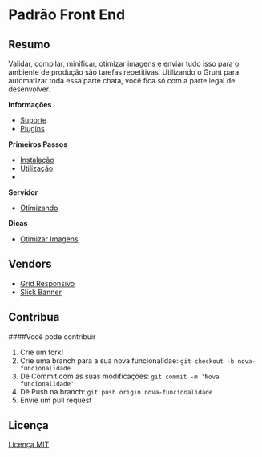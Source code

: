 # Padrão Front End


## Resumo

Validar, compilar, minificar, otimizar imagens e enviar tudo isso para o ambiente de produção são tarefas repetitivas. Utilizando o Grunt para automatizar toda essa parte chata, você fica só com a parte legal de desenvolver.


**Informações**

- [Suporte](/docs/informacoes/browser-suporte.md)
- [Plugins](/docs/informacoes/plugins-utilizados.md)


**Primeiros Passos**

- [Instalação](/docs/primeiros-passos/instalacao.md)
- [Utilização](/docs/primeiros-passos/utilizacao.md)
- 

**Servidor**

- [Otimizando](/docs/servidor/otimizando.md)


**Dicas**

- [Otimizar Imagens](/docs/dicas/otimizar-imagens.md)


## Vendors

- [Grid Responsivo](/docs/vendors/grid-responsivo.md)
- [Slick Banner](/docs/vendors/slick.md)



## Contribua

####Você pode contribuir

1. Crie um fork!
2. Crie uma branch para a sua nova funcionalidae: `git checkout -b nova-funcionalidade`
3. Dê Commit com as suas modificações: `git commit -m 'Nova funcionalidade'`
4. Dê Push na branch: `git push origin nova-funcionalidade`
5. Envie um pull request


## Licença

[Licença MIT](https://github.com/brunogallo/padrao-front-end/blob/master/LICENSE)
